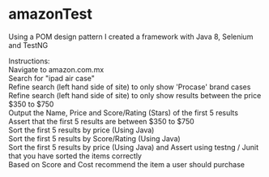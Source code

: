 # amazonTest
Using a POM design pattern I created a framework with Java 8, Selenium and TestNG

Instructions: <br />
Navigate to amazon.com.mx <br />
Search for "ipad air case" <br />
Refine search (left hand side of site) to only show 'Procase' brand cases <br />
Refine search (left hand side of site) to only show results between the price $350 to $750 <br />
Output the Name, Price and Score/Rating (Stars) of the first 5 results <br />
Assert that the first 5 results are between $350 to $750 <br />
Sort the first 5 results by price (Using Java) <br />
Sort the first 5 results by Score/Rating (Using Java) <br />
Sort the first 5 results by price (Using Java) and Assert using testng / Junit that you have sorted the items correctly <br />
Based on Score and Cost recommend the item a user should purchase <br />
